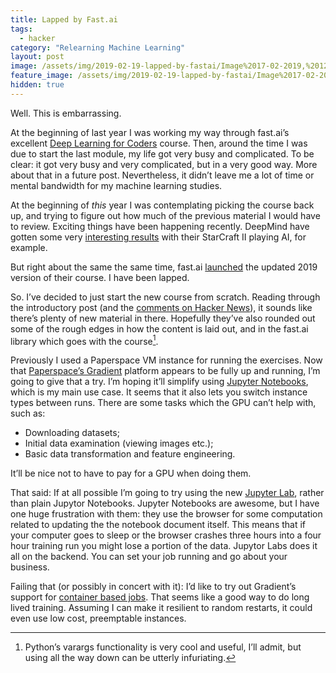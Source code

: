 ```yaml
---
title: Lapped by Fast.ai
tags: 
  - hacker
category: "Relearning Machine Learning"
layout: post
image: /assets/img/2019-02-19-lapped-by-fastai/Image%2017-02-2019,%2012-09.jpeg
feature_image: /assets/img/2019-02-19-lapped-by-fastai/Image%2017-02-2019,%2012-09.jpeg
hidden: true
---
```



Well. This is embarrassing.

At the beginning of last year I was working my way through fast.ai’s excellent [Deep Learning for Coders](http://course18.fast.ai) course. Then, around the time I was due to start the last module, my life got very busy and complicated. To be clear: it got very busy and very complicated, but in a very good way. More about that in a future post. Nevertheless, it didn’t leave me a lot of time or mental bandwidth for my machine learning studies.

At the beginning of *this* year I was contemplating picking the course back up, and trying to figure out how much of the previous material I would have to review. Exciting things have been happening recently. DeepMind have gotten some very [interesting results](https://deepmind.com/blog/alphastar-mastering-real-time-strategy-game-starcraft-ii/) with their StarCraft II playing AI, for example.

But right about the same the same time, fast.ai [launched](https://www.fast.ai/2019/01/24/course-v3/) the updated 2019 version of their course. I have been lapped.

So. I’ve decided to just start the new course from scratch. Reading through the introductory post (and the [comments on Hacker News](https://news.ycombinator.com/item?id=19000027)), it sounds like there’s plenty of new material in there. Hopefully they’ve also rounded out some of the rough edges in how the content is laid out, and in the fast.ai library which goes with the course[^1].

Previously I used a Paperspace VM instance for running the exercises. Now that [Paperspace’s Gradient](https://www.paperspace.com/gradient) platform appears to be fully up and running, I’m going to give that a try. I’m hoping it’ll simplify using [Jupyter Notebooks](https://jupyter.org), which is my main use case. It seems that it also lets you switch instance types between runs. There are some tasks which the GPU can’t help with, such as:

* Downloading datasets;
* Initial data examination (viewing images etc.);
* Basic data transformation and feature engineering.

It’ll be nice not to have to pay for a GPU when doing them.

That said: If at all possible I’m going to try using the new [Jupyter Lab](https://blog.jupyter.org/jupyterlab-is-ready-for-users-5a6f039b8906), rather than plain Jupytor Notebooks. Jupyter Notebooks are awesome, but I have one huge frustration with them: they use the browser for some computation related to updating the the notebook document itself. This means that if your computer goes to sleep or the browser crashes three hours into a four hour training run you might lose a portion of the data. Jupytor Labs does it all on the backend. You can set your job running and go about your business.

Failing that (or possibly in concert with it): I’d like to try out Gradient’s support for [container based jobs](https://support.paperspace.com/hc/en-us/articles/115004536033-Jobs-Overview). That seems like a good way to do long lived training. Assuming I can make it resilient to random restarts, it could even use low cost, preemptable instances.

[^1]:	Python’s varargs functionality is very cool and useful, I’ll admit, but using all the way down can be utterly infuriating.
